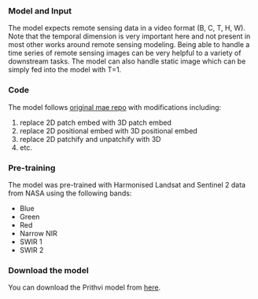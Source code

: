 
### Model and Input
The model expects remote sensing data in a video format (B, C, T, H, W). Note that the temporal dimension is very important here and not present in most 
other works around remote sensing modeling. Being able to handle a time series of remote sensing images can be very helpful to a variety of downstream tasks. The model can also handle static image which can be simply fed into the model with T=1.

### Code
The model follows [original mae repo](https://github.com/facebookresearch/mae) with modifications including:
1. replace 2D patch embed with 3D patch embed
2. replace 2D positional embed with 3D positional embed
3. replace 2D patchify and unpatchify with 3D
4. etc.

### Pre-training
The model was pre-trained with Harmonised Landsat and Sentinel 2 data from NASA using the following bands:

* Blue
* Green
* Red
* Narrow NIR
* SWIR 1
* SWIR 2

### Download the model
You can download the Prithvi model from [here](https://ibm.ent.box.com/s/vwcyi2wtt31db20m4nnordmufgf9sv65/file/1255258189196).